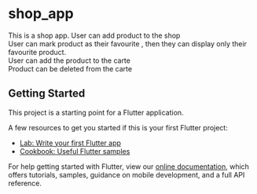 # shop_app

This is a shop app.
User can add product to the shop<br/>
User can mark product as their favourite , then they can display only their favourite product.<br/>
User can add the product to the carte <br/>
Product can be deleted from the carte <br/>


## Getting Started

This project is a starting point for a Flutter application.

A few resources to get you started if this is your first Flutter project:

- [Lab: Write your first Flutter app](https://flutter.dev/docs/get-started/codelab)
- [Cookbook: Useful Flutter samples](https://flutter.dev/docs/cookbook)

For help getting started with Flutter, view our
[online documentation](https://flutter.dev/docs), which offers tutorials,
samples, guidance on mobile development, and a full API reference.

